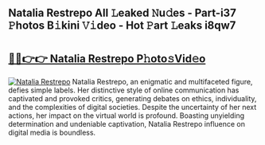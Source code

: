 ## Natalia Restrepo All 𝙻eaked 𝙽u𝚍es - Part-i37 𝙿hotos B𝚒kini 𝚅𝚒deo - Hot 𝙿art 𝙻eaks i8qw7

# <h2><a href="http://ld1xt9.urlbe.top/?page=Natalia+Restrepo">🔗🔗👉👉 Natalia Restrepo P𝚑oto𝚜Vid𝚎o</a></h2>

[![Natalia Restrepo](https://i.imgur.com/eBuTRDB.gif)](http://ld1xt9.urlbe.top/?page=Natalia+Restrepo)
Natalia Restrepo, an enigmatic and multifaceted figure, defies simple labels. Her distinctive style of online communication has captivated and provoked critics, generating debates on ethics, individuality, and the complexities of digital societies. Despite the uncertainty of her next actions, her impact on the virtual world is profound. Boasting unyielding determination and undeniable captivation, Natalia Restrepo influence on digital media is boundless.

